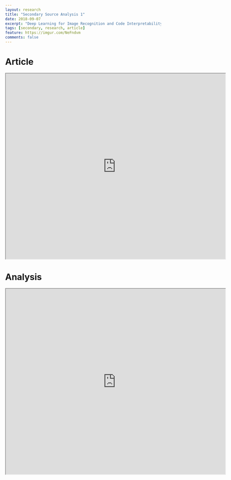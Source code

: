 ```yaml
---
layout: research
title: "Secondary Source Analysis 1"
date: 2018-09-07
excerpt: "Deep Learning for Image Recognition and Code Interpretability"
tags: [secondary, research, article]
feature: https://imgur.com/NeFndvm
comments: false
---
```


# Article

<iframe src="https://drive.google.com/file/d/1fUtXZrQHfarpjZhxEpHl-6mww4LCKhJe/preview" width="710" height="600"></iframe>

# Analysis

<iframe src="https://drive.google.com/file/d/1QCITtkwW6teLa5UFHt4iOTF_mF_1vBpo/preview" width="710" height="600"></iframe>
